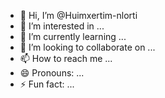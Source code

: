 - 👋 Hi, I’m @Huimxertim-nlorti
- 👀 I’m interested in ...
- 🌱 I’m currently learning ...
- 💞️ I’m looking to collaborate on ...
- 📫 How to reach me ...
- 😄 Pronouns: ...
- ⚡ Fun fact: ...

<!---
Huimxertim-nlorti/Huimxertim-nlorti is a ✨ special ✨ repository because its `README.md` (this file) appears on your GitHub profile.
You can click the Preview link to take a look at your changes.
--->

